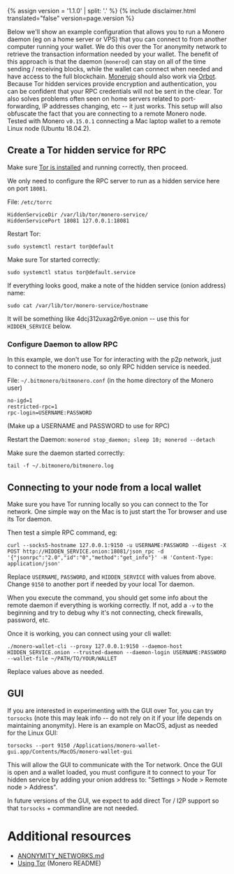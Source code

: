 {% assign version = '1.1.0' | split: '.' %}
{% include disclaimer.html translated="false" version=page.version %}

Below we'll show an example configuration that allows you to run a Monero daemon (eg on a home server or VPS) that you can connect to from another computer running your wallet.  We do this over the Tor anonymity network to retrieve the transaction information needed by your wallet.  The benefit of this approach is that the daemon (`monerod`) can stay on all of the time sending / receiving blocks, while the wallet can connect when needed and have access to the full blockchain. [Monerujo](https://www.monerujo.io/) should also work via [Orbot](https://guardianproject.info/apps/org.torproject.android/).  Because Tor hidden services provide encryption and authentication, you can be confident that your RPC credentials will not be sent in the clear.  Tor also solves problems often seen on home servers related to port-forwarding, IP addresses changing, etc -- it just works.  This setup will also obfuscate the fact that you are connecting to a remote Monero node. Tested with Monero `v0.15.0.1` connecting a Mac laptop wallet to a remote Linux node (Ubuntu 18.04.2).

## Create a Tor hidden service for RPC

Make sure [Tor is installed](https://community.torproject.org/relay/setup/bridge/debian-ubuntu/) and running correctly, then proceed.

We only need to configure the RPC server to run as a hidden service here on port `18081`.

File: `/etc/torrc`

```
HiddenServiceDir /var/lib/tor/monero-service/
HiddenServicePort 18081 127.0.0.1:18081
```
Restart Tor:
```
sudo systemctl restart tor@default
```

Make sure Tor started correctly:
```
sudo systemctl status tor@default.service
```

If everything looks good, make a note of the hidden service (onion address) name:
```
sudo cat /var/lib/tor/monero-service/hostname
```
It will be something like 4dcj312uxag2r6ye.onion -- use this for `HIDDEN_SERVICE` below.

### Configure Daemon to allow RPC

In this example, we don't use Tor for interacting with the p2p network, just to connect to the monero node, so only RPC hidden service is needed.

File: `~/.bitmonero/bitmonero.conf` (in the home directory of the Monero user)

```
no-igd=1
restricted-rpc=1
rpc-login=USERNAME:PASSWORD
```
(Make up a USERNAME and PASSWORD to use for RPC)

Restart the Daemon: `monerod stop_daemon; sleep 10; monerod --detach`

Make sure the daemon started correctly:
```
tail -f ~/.bitmonero/bitmonero.log
```

## Connecting to your node from a local wallet

Make sure you have Tor running locally so you can connect to the Tor network. One simple way on the Mac is to just start the Tor browser and use its Tor daemon.

Then test a simple RPC command, eg:
```
curl --socks5-hostname 127.0.0.1:9150 -u USERNAME:PASSWORD --digest -X POST http://HIDDEN_SERVICE.onion:18081/json_rpc -d '{"jsonrpc":"2.0","id":"0","method":"get_info"}' -H 'Content-Type: application/json'
```
Replace `USERNAME`, `PASSWORD`, and `HIDDEN_SERVICE` with values from above.  Change `9150` to another port if needed by your local Tor daemon.

When you execute the command, you should get some info about the remote daemon if everything is working correctly.  If not, add a ` -v ` to the beginning and try to debug why it's not connecting, check firewalls, password, etc.

Once it is working, you can connect using your cli wallet:
```
./monero-wallet-cli --proxy 127.0.0.1:9150 --daemon-host HIDDEN_SERVICE.onion --trusted-daemon --daemon-login USERNAME:PASSWORD --wallet-file ~/PATH/TO/YOUR/WALLET
```
Replace values above as needed.

## GUI

If you are interested in experimenting with the GUI over Tor, you can try `torsocks` (note this may leak info -- do not rely on it if your life depends on maintaining anonymity).  Here is an example on MacOS, adjust as needed for the Linux GUI:
```
torsocks --port 9150 /Applications/monero-wallet-gui.app/Contents/MacOS/monero-wallet-gui
```

This will allow the GUI to communicate with the Tor network.  Once the GUI is open and a wallet loaded, you must configure it to connect to your Tor hidden service by adding your onion address to:  "Settings > Node > Remote node > Address".

In future versions of the GUI, we expect to add direct Tor / I2P support so that `torsocks` + commandline are not needed.

# Additional resources

* [ANONYMITY_NETWORKS.md](https://github.com/monero-project/monero/blob/master/ANONYMITY_NETWORKS.md)
* [Using Tor](https://github.com/monero-project/monero#using-tor) (Monero README)
